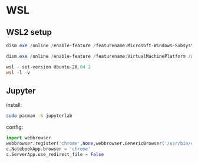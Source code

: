 # WSL

## WSL2 setup

```PowerShell
dism.exe /online /enable-feature /featurename:Microsoft-Windows-Subsystem-Linux /all /norestart

dism.exe /online /enable-feature /featurename:VirtualMachinePlatform /all /norestart

wsl --set-version Ubuntu-20.04 2
wsl -l -v
```

## Jupyter

install:

```sh
sudo pacman -S jupyterlab
```

config:

```py
import webbrowser
webbrowser.register('chrome',None,webbrowser.GenericBrowser('/usr/bin/chrome'))
c.NotebookApp.browser = 'chrome'
c.ServerApp.use_redirect_file = False
```

